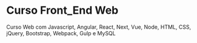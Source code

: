 # Curso Front_End Web
 Curso Web com Javascript, Angular, React, Next, Vue, Node, HTML, CSS, jQuery, Bootstrap, Webpack, Gulp e MySQL
